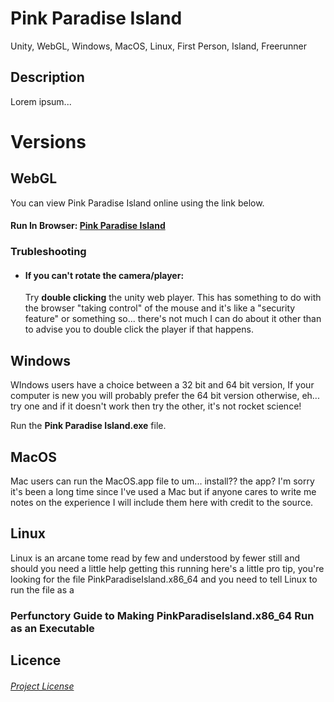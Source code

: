 # Pink Paradise Island
Unity, WebGL, Windows, MacOS, Linux, First Person, Island, Freerunner

## Description
Lorem ipsum...

# Versions

## WebGL
You can view Pink Paradise Island online using the link below. 

#### Run In Browser: [Pink Paradise Island](https://geekgirljoy.github.io/PinkParadiseIsland/WebGL/index.html)

### Trubleshooting

* #### If you can't rotate the camera/player: 
    Try **double clicking** the unity web player. This has something to do with the browser "taking control" of the mouse and it's like a "security feature" or something so... there's not      much I can do about it other than to advise you to double click the player if that happens. 


## Windows
WIndows users have a choice between a 32 bit and 64 bit version, If your computer is new you will probably prefer the 64 bit version otherwise, eh... try one and if it doesn't work then try the other, it's not rocket science!

Run the **Pink Paradise Island.exe** file.

## MacOS
Mac users can run the MacOS.app file to um... install?? the app? I'm sorry it's been a long time since I've used a Mac but if anyone cares to write me notes on the experience I will include them here with credit to the source.

## Linux
Linux is an arcane tome read by few and understood by fewer still and should you need a little help getting this running here's a little pro tip, you're looking for the file PinkParadiseIsland.x86_64 and you need to tell Linux to run the file as a 

### Perfunctory Guide to Making PinkParadiseIsland.x86_64 Run as an Executable





## Licence
###### [Project License](LICENSE)

